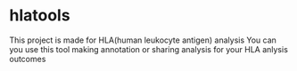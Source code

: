 # hlatools
This project is made for HLA(human leukocyte antigen) analysis
You can you use this tool making annotation or sharing analysis for your HLA anlysis outcomes